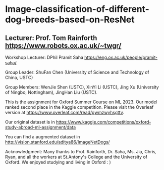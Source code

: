 # Image-classification-of-different-dog-breeds-based-on-ResNet
## Lecturer: Prof. Tom Rainforth   https://www.robots.ox.ac.uk/~twgr/
Workshop Lecturer: DPhil Pramit Saha   https://eng.ox.ac.uk/people/pramit-saha/ 

Group Leader: ShuFan Chen (University of Science and Technology of China, USTC)

Group Members: WenJie Shen (USTC), XinYi Li (USTC), Jing Xu (University of Ningbo, Nottingham), JingHan Liu (USTC).

This is the assignment for Oxford Summer Course on ML 2023. Our model ranked second place in the Kaggle competition. Please visit the Overleaf version at https://www.overleaf.com/read/gwmzwyhsgttv.

Our original dataset is in https://www.kaggle.com/competitions/oxford-study-abroad-ml-assignment/data

You can find a augmented dataset in http://vision.stanford.edu/aditya86/ImageNetDogs/ 

Acknowledgment: Many thanks to Prof. Rainforth, Dr. Saha, Ms. Jia, Chris, Ryan, and all the workers at St.Antony's College and the University of Oxford. We enjoyed studying and living in Oxford : )
